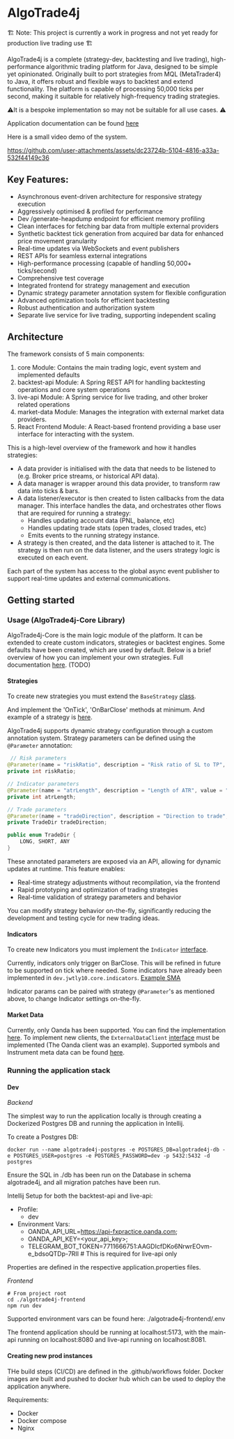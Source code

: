 # AlgoTrade4j

🏗️ Note: This project is currently a work in progress and not yet ready for production live trading use 🏗️

AlgoTrade4j is a complete (strategy-dev, backtesting and live trading), high-performance algorithmic trading platform for Java, designed to be simple yet opinionated. Originally built to port strategies from MQL (MetaTrader4) to Java, it offers robust and flexible ways to backtest and extend functionality. The platform is capable of processing 50,000 ticks per second, making it suitable for relatively high-frequency trading strategies.

⚠️It is a bespoke implementation so may not be suitable for all use cases. ⚠️

Application documentation can be found [here](https://jwtly10.github.io/AlgoTrade4j/)

Here is a small video demo of the system.

https://github.com/user-attachments/assets/dc23724b-5104-4816-a33a-532f44149c36

## Key Features:

- Asynchronous event-driven architecture for responsive strategy execution
- Aggressively optimised & profiled for performance
- Dev /generate-heapdump endpoint for efficient memory profiling
- Clean interfaces for fetching bar data from multiple external providers
- Synthetic backtest tick generation from acquired bar data for enhanced price movement granularity
- Real-time updates via WebSockets and event publishers
- REST APIs for seamless external integrations
- High-performance processing (capable of handling 50,000+ ticks/second)
- Comprehensive test coverage
- Integrated frontend for strategy management and execution
- Dynamic strategy parameter annotation system for flexible configuration
- Advanced optimization tools for efficient backtesting
- Robust authentication and authorization system
- Separate live service for live trading, supporting independent scaling

## Architecture

The framework consists of 5 main components:

1. core Module: Contains the main trading logic, event system and implemented defaults
2. backtest-api Module: A Spring REST API for handling backtesting operations and core system operations
3. live-api Module: A Spring service for live trading, and other broker related operations
4. market-data Module: Manages the integration with external market data providers.
5. React Frontend Module: A React-based frontend providing a base user interface for interacting with the system.

This is a high-level overview of the framework and how it handles strategies:

- A data provider is initialised with the data that needs to be listened to (e.g. Broker price streams, or historical API data).
- A data manager is wrapper around this data provider, to transform raw data into ticks & bars.
- A data listener/executor is then created to listen callbacks from the data manager. This interface handles the data, and orchestrates other flows that are required for running a strategy:
    - Handles updating account data (PNL, balance, etc)
    - Handles updating trade stats (open trades, closed trades, etc)
    - Emits events to the running strategy instance.
- A strategy is then created, and the data listener is attached to it. The strategy is then run on the data listener, and the users strategy logic is executed on each event.

Each part of the system has access to the global async event publisher to support real-time updates and external communications.

## Getting started

### Usage (AlgoTrade4j-Core Library)

AlgoTrade4j-Core is the main logic module of the platform. It can be extended to create custom indicators, strategies or backtest engines. Some defaults have been created, which are used by default. Below is a brief overview of how you can implement your own strategies. Full documentation [here](). (TODO)

#### Strategies

To create new strategies you must extend the `BaseStrategy` [class](https://github.com/jwtly10/AlgoTrade4j/blob/main/algotrade4j-core/src/main/java/dev/jwtly10/core/strategy/BaseStrategy.java).

And implement the 'OnTick', 'OnBarClose' methods at minimum. And example of a strategy is [here](https://github.com/jwtly10/AlgoTrade4j/blob/main/algotrade4j-core/src/main/java/dev/jwtly10/core/strategy/SMACrossoverStrategy.java).

AlgoTrade4j supports dynamic strategy configuration through a custom annotation system. Strategy parameters can be defined using the `@Parameter` annotation:

```java
 // Risk parameters
@Parameter(name = "riskRatio", description = "Risk ratio of SL to TP", value = "5", group = "risk")
private int riskRatio;

// Indicator parameters
@Parameter(name = "atrLength", description = "Length of ATR", value = "14", group = "indicator")
private int atrLength;

// Trade parameters
@Parameter(name = "tradeDirection", description = "Direction to trade", value = "ANY", enumClass = TradeDir.class, group = "trade")
private TradeDir tradeDirection;

public enum TradeDir {
    LONG, SHORT, ANY
}
```

These annotated parameters are exposed via an API, allowing for dynamic updates at runtime. This feature enables:

- Real-time strategy adjustments without recompilation, via the frontend
- Rapid prototyping and optimization of trading strategies
- Real-time validation of strategy parameters and behavior

You can modify strategy behavior on-the-fly, significantly reducing the development and testing cycle for new trading ideas.

#### Indicators

To create new Indicators you must implement the `Indicator` [interface](https://github.com/jwtly10/AlgoTrade4j/blob/main/algotrade4j-core/src/main/java/dev/jwtly10/core/indicators/Indicator.java).

Currently, indicators only trigger on BarClose. This will be refined in future to be supported on tick where needed. Some indicators have already been implemented in `dev.jwtly10.core.indicators`.
[Example SMA](https://github.com/jwtly10/AlgoTrade4j/blob/main/algotrade4j-core/src/main/java/dev/jwtly10/core/indicators/iSMA.java)

Indicator params can be paired with strategy `@Parameter`'s as mentioned above, to change Indicator settings on-the-fly.

#### Market Data

Currently, only Oanda has been supported. You can find the implementation [here](https://github.com/jwtly10/AlgoTrade4j/blob/main/algotrade4j-market-data/src/main/java/dev/jwtly10/marketdata/dataclients/OandaDataClient.java). To implement new clients, the `ExternalDataClient` [interface](https://github.com/jwtly10/AlgoTrade4j/blob/main/algotrade4j-market-data/src/main/java/dev/jwtly10/marketdata/common/ExternalDataClient.java) must be implemented (The Oanda client was an example). Supported
symbols and Instrument meta data can be found [here](https://github.com/jwtly10/AlgoTrade4j/blob/main/algotrade4j-core/src/main/java/dev/jwtly10/core/model/Instrument.java).

### Running the application stack

#### Dev

*Backend*

The simplest way to run the application locally is through creating a Dockerized Postgres DB and running the application in Intellij.

To create a Postgres DB:

```shell
docker run --name algotrade4j-postgres -e POSTGRES_DB=algotrade4j-db -e POSTGRES_USER=postgres -e POSTGRES_PASSWORD=dev -p 5432:5432 -d postgres
```

Ensure the SQL in ./db has been run on the Database in schema algotrade4j, and all migration patches have been run.

Intellij Setup for both the backtest-api and live-api:

- Profile:
    - dev
- Environment Vars:
    - OANDA_API_URL=https://api-fxpractice.oanda.com;
    - OANDA_API_KEY=<your_api_key>;
    - TELEGRAM_BOT_TOKEN=7711666751:AAGDIcfDKo6NrwrEOvm-e_bdsoQTDp-7RII # This is required for live-api only

Properties are defined in the respective application.properties files.

*Frontend*

```shell
# From project root
cd ./algotrade4j-frontend
npm run dev
```

Supported environment vars can be found here: ./algotrade4j-frontend/.env

The frontend application should be running at localhost:5173, with the main-api running on localhost:8080 and live-api running on localhost:8081.

#### Creating new prod instances

THe build steps (CI/CD) are defined in the .github/workflows folder. Docker images are built and pushed to docker hub which can be used to deploy the application anywhere.

Requirements:

- Docker
- Docker compose
- Nginx